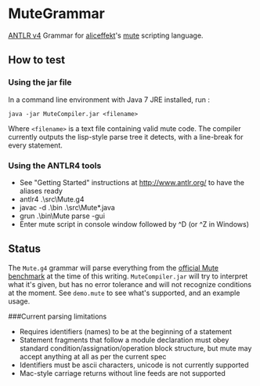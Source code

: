 MuteGrammar
===========

[ANTLR v4](https://github.com/antlr/antlr4) Grammar for [aliceffekt](https://github.com/aliceffekt)'s [mute](https://github.com/aliceffekt/mute) scripting language.

## How to test

### Using the jar file

In a command line environment with Java 7 JRE installed, run :

```
java -jar MuteCompiler.jar <filename>
```

Where  ``<filename>`` is a text file containing valid mute code.
The compiler currently outputs the lisp-style parse tree it detects, with a line-break for every statement.

### Using the ANTLR4 tools

- See "Getting Started" instructions at http://www.antlr.org/ to have the aliases ready
- antlr4 .\src\Mute.g4
- javac -d .\bin .\src\Mute*.java
- grun .\bin\Mute parse -gui 
- Enter mute script in console window followed by ^D (or ^Z in Windows)

## Status

The ``Mute.g4`` grammar will parse everything from the [official Mute benchmark](https://github.com/aliceffekt/mute/blob/master/mute.benchmark.txt) at the time of this writing.
``MuteCompiler.jar`` will try to interpret what it's given, but has no error tolerance and will not recognize conditions at the moment. See ``demo.mute`` to see what's supported, and an example usage.

###Current parsing limitations

- Requires identifiers (names) to be at the beginning of a statement
- Statement fragments that follow a module declaration must obey standard condition/assignation/operation block structure, but mute may accept anything at all as per the current spec
- Identifiers must be ascii characters, unicode is not currently supported
- Mac-style carriage returns without line feeds are not supported